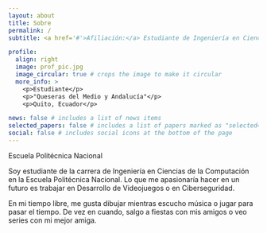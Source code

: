 ```yaml
---
layout: about
title: Sobre
permalink: /
subtitle: <a href='#'>Afiliación:</a> Estudiante de Ingeniería en Ciencias de la Computación.

profile:
  align: right
  image: prof_pic.jpg
  image_circular: true # crops the image to make it circular
  more_info: >
    <p>Estudiante</p>
    <p>"Queseras del Medio y Andalucía"</p>
    <p>Quito, Ecuador</p>

news: false # includes a list of news items
selected_papers: false # includes a list of papers marked as "selected={true}"
social: false # includes social icons at the bottom of the page
---
```

Escuela Politécnica Nacional

Soy estudiante de la carrera de Ingeniería en Ciencias de la Computación en la Escuela Politécnica Nacional. Lo que me apasionaría hacer en un futuro es trabajar en Desarrollo de Videojuegos o en Ciberseguridad.

En mi tiempo libre, me gusta dibujar mientras escucho música o jugar para pasar el tiempo. De vez en cuando, salgo a fiestas con mis amigos o veo series con mi mejor amiga.